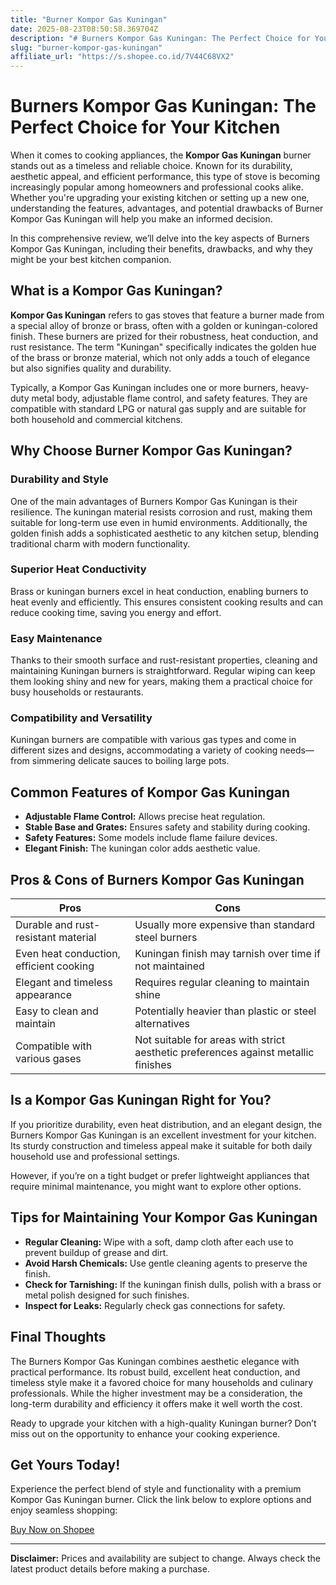 ```yaml
---
title: "Burner Kompor Gas Kuningan"
date: 2025-08-23T08:50:58.369704Z
description: "# Burners Kompor Gas Kuningan: The Perfect Choice for Your Kitchen..."
slug: "burner-kompor-gas-kuningan"
affiliate_url: "https://s.shopee.co.id/7V44C68VX2"
---
```

# Burners Kompor Gas Kuningan: The Perfect Choice for Your Kitchen

When it comes to cooking appliances, the **Kompor Gas Kuningan** burner stands out as a timeless and reliable choice. Known for its durability, aesthetic appeal, and efficient performance, this type of stove is becoming increasingly popular among homeowners and professional cooks alike. Whether you're upgrading your existing kitchen or setting up a new one, understanding the features, advantages, and potential drawbacks of Burner Kompor Gas Kuningan will help you make an informed decision.

In this comprehensive review, we’ll delve into the key aspects of Burners Kompor Gas Kuningan, including their benefits, drawbacks, and why they might be your best kitchen companion.

## What is a Kompor Gas Kuningan?

**Kompor Gas Kuningan** refers to gas stoves that feature a burner made from a special alloy of bronze or brass, often with a golden or kuningan-colored finish. These burners are prized for their robustness, heat conduction, and rust resistance. The term "Kuningan" specifically indicates the golden hue of the brass or bronze material, which not only adds a touch of elegance but also signifies quality and durability.

Typically, a Kompor Gas Kuningan includes one or more burners, heavy-duty metal body, adjustable flame control, and safety features. They are compatible with standard LPG or natural gas supply and are suitable for both household and commercial kitchens.

## Why Choose Burner Kompor Gas Kuningan?

### Durability and Style

One of the main advantages of Burners Kompor Gas Kuningan is their resilience. The kuningan material resists corrosion and rust, making them suitable for long-term use even in humid environments. Additionally, the golden finish adds a sophisticated aesthetic to any kitchen setup, blending traditional charm with modern functionality.

### Superior Heat Conductivity

Brass or kuningan burners excel in heat conduction, enabling burners to heat evenly and efficiently. This ensures consistent cooking results and can reduce cooking time, saving you energy and effort.

### Easy Maintenance

Thanks to their smooth surface and rust-resistant properties, cleaning and maintaining Kuningan burners is straightforward. Regular wiping can keep them looking shiny and new for years, making them a practical choice for busy households or restaurants.

### Compatibility and Versatility

Kuningan burners are compatible with various gas types and come in different sizes and designs, accommodating a variety of cooking needs—from simmering delicate sauces to boiling large pots.

## Common Features of Kompor Gas Kuningan

- **Adjustable Flame Control:** Allows precise heat regulation.
- **Stable Base and Grates:** Ensures safety and stability during cooking.
- **Safety Features:** Some models include flame failure devices.
- **Elegant Finish:** The kuningan color adds aesthetic value.

## Pros & Cons of Burners Kompor Gas Kuningan

| **Pros**                               | **Cons**                                |
|----------------------------------------|-----------------------------------------|
| Durable and rust-resistant material  | Usually more expensive than standard steel burners |
| Even heat conduction, efficient cooking | Kuningan finish may tarnish over time if not maintained |
| Elegant and timeless appearance     | Requires regular cleaning to maintain shine |
| Easy to clean and maintain          | Potentially heavier than plastic or steel alternatives |
| Compatible with various gases       | Not suitable for areas with strict aesthetic preferences against metallic finishes |

## Is a Kompor Gas Kuningan Right for You?

If you prioritize durability, even heat distribution, and an elegant design, the Burners Kompor Gas Kuningan is an excellent investment for your kitchen. Its sturdy construction and timeless appeal make it suitable for both daily household use and professional settings.

However, if you’re on a tight budget or prefer lightweight appliances that require minimal maintenance, you might want to explore other options.

## Tips for Maintaining Your Kompor Gas Kuningan

- **Regular Cleaning:** Wipe with a soft, damp cloth after each use to prevent buildup of grease and dirt.
- **Avoid Harsh Chemicals:** Use gentle cleaning agents to preserve the finish.
- **Check for Tarnishing:** If the kuningan finish dulls, polish with a brass or metal polish designed for such finishes.
- **Inspect for Leaks:** Regularly check gas connections for safety.

## Final Thoughts

The Burners Kompor Gas Kuningan combines aesthetic elegance with practical performance. Its robust build, excellent heat conduction, and timeless style make it a favored choice for many households and culinary professionals. While the higher investment may be a consideration, the long-term durability and efficiency it offers make it well worth the cost.

Ready to upgrade your kitchen with a high-quality Kuningan burner? Don’t miss out on the opportunity to enhance your cooking experience.

## Get Yours Today!

Experience the perfect blend of style and functionality with a premium Kompor Gas Kuningan burner. Click the link below to explore options and enjoy seamless shopping:

[Buy Now on Shopee](https://s.shopee.co.id/7V44C68VX2)

---

**Disclaimer:** Prices and availability are subject to change. Always check the latest product details before making a purchase.